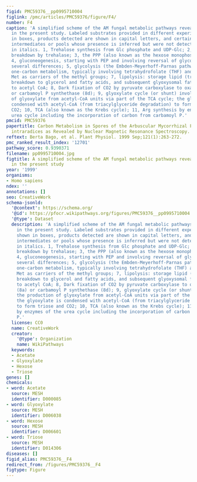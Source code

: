 ```yaml
---
figid: PMC59376__pp0995710004
figlink: /pmc/articles/PMC59376/figure/F4/
number: F4
caption: 'A simplified scheme of the AM fungal metabolic pathways revealed active
  in the present study. Labeled substrates provided in different experiments are shown
  in boxes, products detected are shown in capital letters, and certain metabolic
  intermediates or pools whose presence is inferred but were not detected are shown
  in italics. 1, Trehalose synthesis from Glc phosphate and UDP-Glc; 2, trehalose
  breakdown by trehalase; 3, the PPP (also known as the hexose monophosphate pathway);
  4, gluconeogenesis, starting with PEP and involving reversal of glycolysis with
  several differences; 5, glycolysis (the Embden-Meyerhoff-Parnas pathway); 6, non-photosynthetic
  one-carbon metabolism, typically involving tetrahydrofolate (THF) and S-adenosyl
  Met as carriers of the methyl groups; 7, lipolysis: storage lipid (tryacylglycerides)
  breakdown to glycerol and fatty acids, and subsequent glyoxysomal fatty acid β-oxidation
  to acetyl CoA; 8, Dark fixation of CO2 by pyruvate carboxylase to oxalocetate (8a)
  or carbamoyl P synthethase (8d); 9, glyoxylate cycle (or shunt) involving the production
  of glyoxylate from acetyl-CoA units via part of the TCA cycle; the glyoxylate is
  condensed with acetyl-CoA (from triacylglyceride degradation) to form triose and
  CO2; 10, TCA (also known as the Krebs cycle); 11, Arg synthesis by enzymes of the
  urea cycle including the incorporation of carbon from carbamoyl P.'
pmcid: PMC59376
papertitle: Carbon Metabolism in Spores of the Arbuscular Mycorrhizal Fungus Glomus
  intraradices as Revealed by Nuclear Magnetic Resonance Spectroscopy.
reftext: Berta Bago, et al. Plant Physiol. 1999 Sep;121(1):263-272.
pmc_ranked_result_index: '12701'
pathway_score: 0.9390371
filename: pp0995710004.jpg
figtitle: A simplified scheme of the AM fungal metabolic pathways revealed active
  in the present study
year: '1999'
organisms:
- Homo sapiens
ndex: ''
annotations: []
seo: CreativeWork
schema-jsonld:
  '@context': https://schema.org/
  '@id': https://pfocr.wikipathways.org/figures/PMC59376__pp0995710004.html
  '@type': Dataset
  description: 'A simplified scheme of the AM fungal metabolic pathways revealed active
    in the present study. Labeled substrates provided in different experiments are
    shown in boxes, products detected are shown in capital letters, and certain metabolic
    intermediates or pools whose presence is inferred but were not detected are shown
    in italics. 1, Trehalose synthesis from Glc phosphate and UDP-Glc; 2, trehalose
    breakdown by trehalase; 3, the PPP (also known as the hexose monophosphate pathway);
    4, gluconeogenesis, starting with PEP and involving reversal of glycolysis with
    several differences; 5, glycolysis (the Embden-Meyerhoff-Parnas pathway); 6, non-photosynthetic
    one-carbon metabolism, typically involving tetrahydrofolate (THF) and S-adenosyl
    Met as carriers of the methyl groups; 7, lipolysis: storage lipid (tryacylglycerides)
    breakdown to glycerol and fatty acids, and subsequent glyoxysomal fatty acid β-oxidation
    to acetyl CoA; 8, Dark fixation of CO2 by pyruvate carboxylase to oxalocetate
    (8a) or carbamoyl P synthethase (8d); 9, glyoxylate cycle (or shunt) involving
    the production of glyoxylate from acetyl-CoA units via part of the TCA cycle;
    the glyoxylate is condensed with acetyl-CoA (from triacylglyceride degradation)
    to form triose and CO2; 10, TCA (also known as the Krebs cycle); 11, Arg synthesis
    by enzymes of the urea cycle including the incorporation of carbon from carbamoyl
    P.'
  license: CC0
  name: CreativeWork
  creator:
    '@type': Organization
    name: WikiPathways
  keywords:
  - Acetate
  - Glyoxylate
  - Hexose
  - Triose
genes: []
chemicals:
- word: Acetate
  source: MESH
  identifier: D000085
- word: Glyoxylate
  source: MESH
  identifier: D006038
- word: Hexose
  source: MESH
  identifier: D006601
- word: Triose
  source: MESH
  identifier: D014306
diseases: []
figid_alias: PMC59376__F4
redirect_from: /figures/PMC59376__F4
figtype: Figure
---
```

